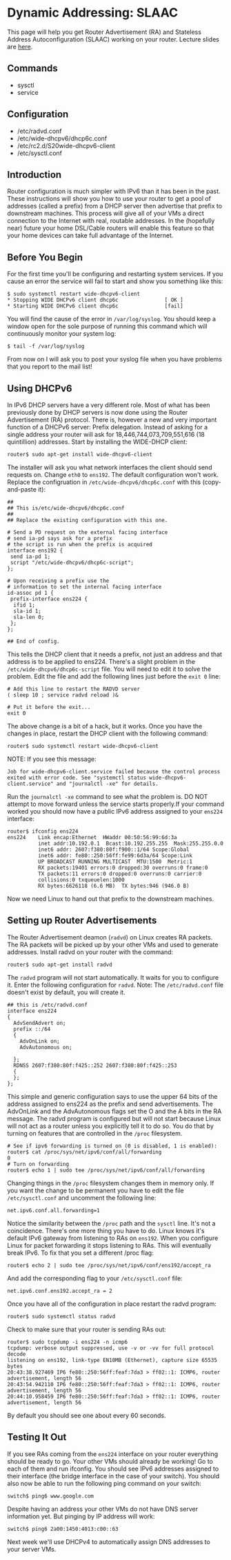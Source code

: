 # Dynamic Addressing: SLAAC 

This page will help you get Router Advertisement (RA) and Stateless Address Autoconfiguration (SLAAC) working on your router. Lecture slides are [here](https://docs.google.com/presentation/d/1zO7pIglYaegFsGGOsybzQQUtbEZypmS_fEd2nsS7UZI/edit?usp=sharing).

## Commands 

  * sysctl
  * service

## Configuration 

  * /etc/radvd.conf
  * /etc/wide-dhcpv6/dhcp6c.conf
  * /etc/rc2.d/S20wide-dhcpv6-client
  * /etc/sysctl.conf

## Introduction 

Router configuration is much simpler with IPv6 than it has been in the past. These instructions will show you how to use your router to get a pool of addresses (called a prefix) from a DHCP server then advertise that prefix to downstream machines. This process will give all of your VMs a direct connection to the Internet with real, routable addresses. In the (hopefully near) future your home DSL/Cable routers will enable this feature so that your home devices can take full advantage of the Internet.

## Before You Begin 

For the first time you'll be configuring and restarting system services. If you cause an error the service will fail to start and show you something like this:

```
$ sudo systemctl restart wide-dhcpv6-client
* Stopping WIDE DHCPv6 client dhcp6c               [ OK ]
* Starting WIDE DHCPv6 client dhcp6c               [fail]
```

You will find the cause of the error in `/var/log/syslog`. You should keep a window open for the sole purpose of running this command which will continuously monitor your system log:

```
$ tail -f /var/log/syslog
```

From now on I will ask you to post your syslog file when you have problems that you report to the mail list!

## Using DHCPv6 

In IPv6 DHCP servers have a very different role. Most of what has been previously done by DHCP servers is now done using the Router Advertisement (RA) protocol. There is, however a new and very important function of a DHCPv6 server: Prefix delegation. Instead of asking for a single address your router will ask for 18,446,744,073,709,551,616 (18 quintillion) addresses. Start by installing the WIDE-DHCP client:

```
router$ sudo apt-get install wide-dhcpv6-client
```

The installer will ask you what network interfaces the client should send requests on. Change `eth0` to `ens192`. The default configuration won't work. Replace the configruation in `/etc/wide-dhcpv6/dhcp6c.conf` with this (copy-and-paste it):

```
##
## This is/etc/wide-dhcpv6/dhcp6c.conf
##
## Replace the existing configuration with this one.

# Send a PD request on the external facing interface
# send ia-pd says ask for a prefix
# the script is run when the prefix is acquired
interface ens192 {
 send ia-pd 1;
 script "/etc/wide-dhcpv6/dhcp6c-script";
};

# Upon receiving a prefix use the
# information to set the internal facing interface
id-assoc pd 1 {
 prefix-interface ens224 {
  ifid 1;
  sla-id 1;
  sla-len 0;
 };
};

## End of config.
```

This tells the DHCP client that it needs a prefix, not just an address and that address is to be applied to ens224. There's a slight problem in the `/etc/wide-dhcpv6/dhcp6c-script` file. You will need to edit it to solve the problem. Edit the file and add the following lines just before the `exit 0` line:

```
# Add this line to restart the RADVD server
( sleep 10 ; service radvd reload )& 

# Put it before the exit... 
exit 0
```

The above change is a bit of a hack, but it works. Once you have the changes in place, restart the DHCP client with the following command:

```
router$ sudo systemctl restart wide-dhcpv6-client
```

NOTE: If you see this message:

```
Job for wide-dhcpv6-client.service failed because the control process exited with error code. See "systemctl status wide-dhcpv6-client.service" and "journalctl -xe" for details.
```

Run the `journalctl -xe` command to see what the problem is. DO NOT attempt to move forward unless the service starts properly.If your command worked you should now have a public IPv6 address assigned to your `ens224` interface:

```
router$ ifconfig ens224
ens224    Link encap:Ethernet  HWaddr 00:50:56:99:6d:3a  
          inet addr:10.192.0.1  Bcast:10.192.255.255  Mask:255.255.0.0
          inet6 addr: 2607:f380:80f:f900::1/64 Scope:Global
          inet6 addr: fe80::250:56ff:fe99:6d3a/64 Scope:Link
          UP BROADCAST RUNNING MULTICAST  MTU:1500  Metric:1
          RX packets:19401 errors:0 dropped:30 overruns:0 frame:0
          TX packets:11 errors:0 dropped:0 overruns:0 carrier:0
          collisions:0 txqueuelen:1000 
          RX bytes:6626118 (6.6 MB)  TX bytes:946 (946.0 B)
```

Now we need Linux to hand out that prefix to the downstream machines.

## Setting up Router Advertisements 

The Router Advertisement deamon (`radvd`) on Linux creates RA packets. The RA packets will be picked up by your other VMs and used to generate addresses. Install radvd on your router with the command:

```
router$ sudo apt-get install radvd
```

The `radvd` program will not start automatically. It waits for you to configure it. Enter the following configuration for `radvd`. Note: The `/etc/radvd.conf` file doesn't exist by default, you will create it. 

```
## this is /etc/radvd.conf
interface ens224
{ 
  AdvSendAdvert on;
  prefix ::/64  
  {
    AdvOnLink on;
    AdvAutonomous on;
 
  };
  RDNSS 2607:f380:80f:f425::252 2607:f380:80f:f425::253
  {
  };
};
```

This simple and generic configuration says to use the upper 64 bits of the address assigned to ens224 as the prefix and send advertisements. The AdvOnLink and the AdvAutonomous flags set the O and the A bits in the RA message. The radvd program is configured but will not start because Linux will not act as a router unless you explicitly tell it to do so. You do that by turning on features that are controlled in the `/proc` filesystem.

```
# See if ipv6 forwarding is turned on (0 is disabled, 1 is enabled):
router$ cat /proc/sys/net/ipv6/conf/all/forwarding
0
# Turn on forwarding
router$ echo 1 | sudo tee /proc/sys/net/ipv6/conf/all/forwarding
```

Changing things in the `/proc` filesystem changes them in memory only. If you want the change to be permanent you have to edit the file `/etc/sysctl.conf` and uncomment the following line:

```
net.ipv6.conf.all.forwarding=1
```

Notice the similarity between the `/proc` path and the `sysctl` line. It's not a coincidence. There's one more thing you have to do. Linux knows it's default IPv6 gateway from listening to RAs on `ens192`. When you configure Linux for packet forwarding it stops listening to RAs. This will eventually break IPv6. To fix that you set a different /proc flag:

```
router$ echo 2 | sudo tee /proc/sys/net/ipv6/conf/ens192/accept_ra
```

And add the corresponding flag to your `/etc/sysctl.conf` file:

```
net.ipv6.conf.ens192.accept_ra = 2
```

Once you have all of the configuration in place restart the radvd program:

```
router$ sudo systemctl status radvd
```

Check to make sure that your router is sending RAs out:

```
router$ sudo tcpdump -i ens224 -n icmp6
tcpdump: verbose output suppressed, use -v or -vv for full protocol decode
listening on ens192, link-type EN10MB (Ethernet), capture size 65535 bytes
20:43:38.927469 IP6 fe80::250:56ff:feaf:7da3 > ff02::1: ICMP6, router advertisement, length 56
20:43:54.942110 IP6 fe80::250:56ff:feaf:7da3 > ff02::1: ICMP6, router advertisement, length 56
20:44:10.958459 IP6 fe80::250:56ff:feaf:7da3 > ff02::1: ICMP6, router advertisement, length 56
```

By default you should see one about every 60 seconds.

## Testing It Out 

If you see RAs coming from the `ens224` interface on your router everything should be ready to go. Your other VMs should already be working! Go to each of them and run ifconfig. You should see IPv6 addresses assigned to their interface (the bridge interface in the case of your switch). You should also now be able to run the following ping command on your switch:

```
switch$ ping6 www.google.com
```

Despite having an address your other VMs do not have DNS server information yet. But pinging by IP address will work:

```
switch$ ping6 2a00:1450:4013:c00::63
```

Next week we'll use DHCPv4 to automatically assign DNS addresses to your server VMs.
